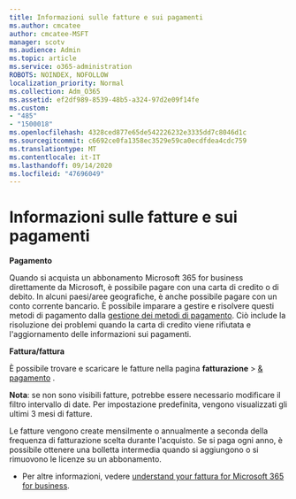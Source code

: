 ```yaml
---
title: Informazioni sulle fatture e sui pagamenti
ms.author: cmcatee
author: cmcatee-MSFT
manager: scotv
ms.audience: Admin
ms.topic: article
ms.service: o365-administration
ROBOTS: NOINDEX, NOFOLLOW
localization_priority: Normal
ms.collection: Adm_O365
ms.assetid: ef2df989-8539-48b5-a324-97d2e09f14fe
ms.custom:
- "485"
- "1500018"
ms.openlocfilehash: 4328ced877e65de542226232e3335dd7c8046d1c
ms.sourcegitcommit: c6692ce0fa1358ec3529e59ca0ecdfdea4cdc759
ms.translationtype: MT
ms.contentlocale: it-IT
ms.lasthandoff: 09/14/2020
ms.locfileid: "47696049"
---
```

# <a name="invoice-and-payment-information"></a>Informazioni sulle fatture e sui pagamenti

**Pagamento**

Quando si acquista un abbonamento Microsoft 365 for business direttamente da Microsoft, è possibile pagare con una carta di credito o di debito.  In alcuni paesi/aree geografiche, è anche possibile pagare con un conto corrente bancario.  È possibile imparare a gestire e risolvere questi metodi di pagamento dalla [gestione dei metodi di pagamento](https://docs.microsoft.com/microsoft-365/commerce/billing-and-payments/manage-payment-methods). Ciò include la risoluzione dei problemi quando la carta di credito viene rifiutata e l'aggiornamento delle informazioni sui pagamenti.

**Fattura/fattura**

È possibile trovare e scaricare le fatture nella pagina **fatturazione**  >  [& pagamento](https://go.microsoft.com/fwlink/p/?linkid=848039) .  

**Nota**: se non sono visibili fatture, potrebbe essere necessario modificare il filtro intervallo di date.  Per impostazione predefinita, vengono visualizzati gli ultimi 3 mesi di fatture.

Le fatture vengono create mensilmente o annualmente a seconda della frequenza di fatturazione scelta durante l'acquisto.  Se si paga ogni anno, è possibile ottenere una bolletta intermedia quando si aggiungono o si rimuovono le licenze su un abbonamento.

- Per altre informazioni, vedere [understand your fattura for Microsoft 365 for business](https://docs.microsoft.com/microsoft-365/commerce/billing-and-payments/understand-your-invoice2).